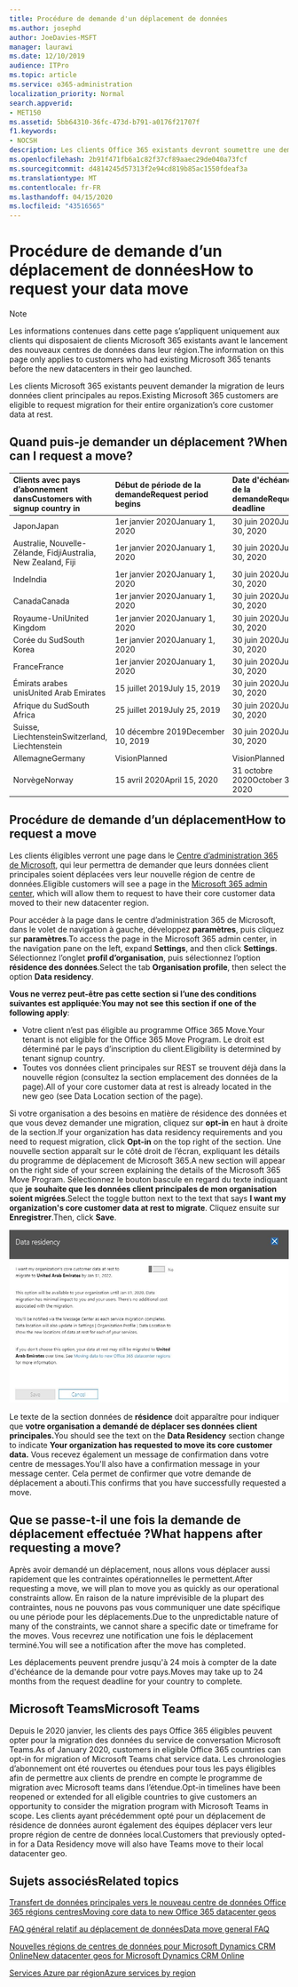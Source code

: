 ```yaml
---
title: Procédure de demande d'un déplacement de données
ms.author: josephd
author: JoeDavies-MSFT
manager: laurawi
ms.date: 12/10/2019
audience: ITPro
ms.topic: article
ms.service: o365-administration
localization_priority: Normal
search.appverid:
- MET150
ms.assetid: 5bb64310-36fc-473d-b791-a0176f21707f
f1.keywords:
- NOCSH
description: Les clients Office 365 existants devront soumettre une demande avant la date d’échéance de leur pays afin que les données client des services Microsoft 365 participants soient déplacées vers leur nouvelle région géographique.
ms.openlocfilehash: 2b91f471fb6a1c82f37cf89aaec29de040a73fcf
ms.sourcegitcommit: d4814245d57313f2e94cd819b85ac1550fdeaf3a
ms.translationtype: MT
ms.contentlocale: fr-FR
ms.lasthandoff: 04/15/2020
ms.locfileid: "43516565"
---
```

# <a name="how-to-request-your-data-move"></a><span data-ttu-id="58945-103">Procédure de demande d’un déplacement de données</span><span class="sxs-lookup"><span data-stu-id="58945-103">How to request your data move</span></span>

> [!NOTE]
> <span data-ttu-id="58945-104">Les informations contenues dans cette page s’appliquent uniquement aux clients qui disposaient de clients Microsoft 365 existants avant le lancement des nouveaux centres de données dans leur région.</span><span class="sxs-lookup"><span data-stu-id="58945-104">The information on this page only applies to customers who had existing Microsoft 365 tenants before the new datacenters in their geo launched.</span></span> 
  
<span data-ttu-id="58945-105">Les clients Microsoft 365 existants peuvent demander la migration de leurs données client principales au repos.</span><span class="sxs-lookup"><span data-stu-id="58945-105">Existing Microsoft 365 customers are eligible to request migration for their entire organization’s core customer data at rest.</span></span>  
  
## <a name="when-can-i-request-a-move"></a><span data-ttu-id="58945-106">Quand puis-je demander un déplacement ?</span><span class="sxs-lookup"><span data-stu-id="58945-106">When can I request a move?</span></span>

|<span data-ttu-id="58945-107">**Clients avec pays d’abonnement dans**</span><span class="sxs-lookup"><span data-stu-id="58945-107">**Customers with signup country in**</span></span>|<span data-ttu-id="58945-108">**Début de période de la demande**</span><span class="sxs-lookup"><span data-stu-id="58945-108">**Request period begins**</span></span>|<span data-ttu-id="58945-109">**Date d'échéance de la demande**</span><span class="sxs-lookup"><span data-stu-id="58945-109">**Request deadline**</span></span>|
|:-----|:-----|:-----|
|<span data-ttu-id="58945-110">Japon</span><span class="sxs-lookup"><span data-stu-id="58945-110">Japan</span></span>  <br/> |<span data-ttu-id="58945-111">1er janvier 2020</span><span class="sxs-lookup"><span data-stu-id="58945-111">January 1, 2020</span></span>  <br/> |<span data-ttu-id="58945-112">30 juin 2020</span><span class="sxs-lookup"><span data-stu-id="58945-112">June 30, 2020</span></span>  <br/> |
|<span data-ttu-id="58945-113">Australie, Nouvelle-Zélande, Fidji</span><span class="sxs-lookup"><span data-stu-id="58945-113">Australia, New Zealand, Fiji</span></span>  <br/> |<span data-ttu-id="58945-114">1er janvier 2020</span><span class="sxs-lookup"><span data-stu-id="58945-114">January 1, 2020</span></span>  <br/> |<span data-ttu-id="58945-115">30 juin 2020</span><span class="sxs-lookup"><span data-stu-id="58945-115">June 30, 2020</span></span>  <br/> |
|<span data-ttu-id="58945-116">Inde</span><span class="sxs-lookup"><span data-stu-id="58945-116">India</span></span>  <br/> |<span data-ttu-id="58945-117">1er janvier 2020</span><span class="sxs-lookup"><span data-stu-id="58945-117">January 1, 2020</span></span>  <br/> |<span data-ttu-id="58945-118">30 juin 2020</span><span class="sxs-lookup"><span data-stu-id="58945-118">June 30, 2020</span></span>  <br/> |
|<span data-ttu-id="58945-119">Canada</span><span class="sxs-lookup"><span data-stu-id="58945-119">Canada</span></span>  <br/> |<span data-ttu-id="58945-120">1er janvier 2020</span><span class="sxs-lookup"><span data-stu-id="58945-120">January 1, 2020</span></span>  <br/> |<span data-ttu-id="58945-121">30 juin 2020</span><span class="sxs-lookup"><span data-stu-id="58945-121">June 30, 2020</span></span>  <br/> |
|<span data-ttu-id="58945-122">Royaume-Uni</span><span class="sxs-lookup"><span data-stu-id="58945-122">United Kingdom</span></span>  <br/> |<span data-ttu-id="58945-123">1er janvier 2020</span><span class="sxs-lookup"><span data-stu-id="58945-123">January 1, 2020</span></span>  <br/> |<span data-ttu-id="58945-124">30 juin 2020</span><span class="sxs-lookup"><span data-stu-id="58945-124">June 30, 2020</span></span>  <br/> |
|<span data-ttu-id="58945-125">Corée du Sud</span><span class="sxs-lookup"><span data-stu-id="58945-125">South Korea</span></span>  <br/> |<span data-ttu-id="58945-126">1er janvier 2020</span><span class="sxs-lookup"><span data-stu-id="58945-126">January 1, 2020</span></span>  <br/> |<span data-ttu-id="58945-127">30 juin 2020</span><span class="sxs-lookup"><span data-stu-id="58945-127">June 30, 2020</span></span>  <br/> |
|<span data-ttu-id="58945-128">France</span><span class="sxs-lookup"><span data-stu-id="58945-128">France</span></span>  <br/> |<span data-ttu-id="58945-129">1er janvier 2020</span><span class="sxs-lookup"><span data-stu-id="58945-129">January 1, 2020</span></span>  <br/> |<span data-ttu-id="58945-130">30 juin 2020</span><span class="sxs-lookup"><span data-stu-id="58945-130">June 30, 2020</span></span>  <br/> |
|<span data-ttu-id="58945-131">Émirats arabes unis</span><span class="sxs-lookup"><span data-stu-id="58945-131">United Arab Emirates</span></span>  <br/> |<span data-ttu-id="58945-132">15 juillet 2019</span><span class="sxs-lookup"><span data-stu-id="58945-132">July 15, 2019</span></span>  <br/> |<span data-ttu-id="58945-133">30 juin 2020</span><span class="sxs-lookup"><span data-stu-id="58945-133">June 30, 2020</span></span>  <br/> |
|<span data-ttu-id="58945-134">Afrique du Sud</span><span class="sxs-lookup"><span data-stu-id="58945-134">South Africa</span></span>  <br/> |<span data-ttu-id="58945-135">25 juillet 2019</span><span class="sxs-lookup"><span data-stu-id="58945-135">July 25, 2019</span></span>  <br/> |<span data-ttu-id="58945-136">30 juin 2020</span><span class="sxs-lookup"><span data-stu-id="58945-136">June 30, 2020</span></span>  <br/> |
|<span data-ttu-id="58945-137">Suisse, Liechtenstein</span><span class="sxs-lookup"><span data-stu-id="58945-137">Switzerland, Liechtenstein</span></span>  <br/> |<span data-ttu-id="58945-138">10 décembre 2019</span><span class="sxs-lookup"><span data-stu-id="58945-138">December 10, 2019</span></span>  <br/> |<span data-ttu-id="58945-139">30 juin 2020</span><span class="sxs-lookup"><span data-stu-id="58945-139">June 30, 2020</span></span>  <br/> |
|<span data-ttu-id="58945-140">Allemagne</span><span class="sxs-lookup"><span data-stu-id="58945-140">Germany</span></span>  <br/> |<span data-ttu-id="58945-141">Vision</span><span class="sxs-lookup"><span data-stu-id="58945-141">Planned</span></span>  <br/> |<span data-ttu-id="58945-142">Vision</span><span class="sxs-lookup"><span data-stu-id="58945-142">Planned</span></span>  <br/> |
|<span data-ttu-id="58945-143">Norvège</span><span class="sxs-lookup"><span data-stu-id="58945-143">Norway</span></span>  <br/> |<span data-ttu-id="58945-144">15 avril 2020</span><span class="sxs-lookup"><span data-stu-id="58945-144">April 15, 2020</span></span>  <br/> |<span data-ttu-id="58945-145">31 octobre 2020</span><span class="sxs-lookup"><span data-stu-id="58945-145">October 31, 2020</span></span>  <br/> |
   
## <a name="how-to-request-a-move"></a><span data-ttu-id="58945-146">Procédure de demande d’un déplacement</span><span class="sxs-lookup"><span data-stu-id="58945-146">How to request a move</span></span>

<span data-ttu-id="58945-147">Les clients éligibles verront une page dans le [Centre d’administration 365 de Microsoft](https://aka.ms/365admin), qui leur permettra de demander que leurs données client principales soient déplacées vers leur nouvelle région de centre de données.</span><span class="sxs-lookup"><span data-stu-id="58945-147">Eligible customers will see a page in the [Microsoft 365 admin center](https://aka.ms/365admin), which will allow them to request to have their core customer data moved to their new datacenter region.</span></span>  
  
<span data-ttu-id="58945-148">Pour accéder à la page dans le centre d’administration 365 de Microsoft, dans le volet de navigation à gauche, développez **paramètres**, puis cliquez sur **paramètres**.</span><span class="sxs-lookup"><span data-stu-id="58945-148">To access the page in the Microsoft 365 admin center, in the navigation pane on the left, expand **Settings**, and then click **Settings**.</span></span>
<span data-ttu-id="58945-149">Sélectionnez l’onglet **profil d’organisation**, puis sélectionnez l’option **résidence des données**.</span><span class="sxs-lookup"><span data-stu-id="58945-149">Select the tab **Organisation profile**, then select the option **Data residency**.</span></span>
  
<span data-ttu-id="58945-150">**Vous ne verrez peut-être pas cette section si l’une des conditions suivantes est appliquée**:</span><span class="sxs-lookup"><span data-stu-id="58945-150">**You may not see this section if one of the following apply**:</span></span>
- <span data-ttu-id="58945-151">Votre client n’est pas éligible au programme Office 365 Move.</span><span class="sxs-lookup"><span data-stu-id="58945-151">Your tenant is not eligible for the Office 365 Move Program.</span></span>  <span data-ttu-id="58945-152">Le droit est déterminé par le pays d’inscription du client.</span><span class="sxs-lookup"><span data-stu-id="58945-152">Eligibility is determined by tenant signup country.</span></span>
- <span data-ttu-id="58945-153">Toutes vos données client principales sur REST se trouvent déjà dans la nouvelle région (consultez la section emplacement des données de la page).</span><span class="sxs-lookup"><span data-stu-id="58945-153">All of your core customer data at rest is already located in the new geo (see Data Location section of the page).</span></span> 
  
<span data-ttu-id="58945-154">Si votre organisation a des besoins en matière de résidence des données et que vous devez demander une migration, cliquez sur **opt-in** en haut à droite de la section.</span><span class="sxs-lookup"><span data-stu-id="58945-154">If your organization has data residency requirements and you need to request migration, click **Opt-in** on the top right of the section.</span></span> <span data-ttu-id="58945-155">Une nouvelle section apparaît sur le côté droit de l’écran, expliquant les détails du programme de déplacement de Microsoft 365.</span><span class="sxs-lookup"><span data-stu-id="58945-155">A new section will appear on the right side of your screen explaining the details of the Microsoft 365 Move Program.</span></span> <span data-ttu-id="58945-156">Sélectionnez le bouton bascule en regard du texte indiquant que **je souhaite que les données client principales de mon organisation soient migrées**.</span><span class="sxs-lookup"><span data-stu-id="58945-156">Select the toggle button next to the text that says **I want my organization's core customer data at rest to migrate**.</span></span> <span data-ttu-id="58945-157">Cliquez ensuite sur **Enregistrer**.</span><span class="sxs-lookup"><span data-stu-id="58945-157">Then, click **Save**.</span></span>
  
![Écran de l'action d'abonnement dans le centre de données](media/dataresidencyflyoutae.jpg)
  
<span data-ttu-id="58945-159">Le texte de la section données de **résidence** doit apparaître pour indiquer que **votre organisation a demandé de déplacer ses données client principales.**</span><span class="sxs-lookup"><span data-stu-id="58945-159">You should see the text on the **Data Residency** section change to indicate **Your organization has requested to move its core customer data.**</span></span> <span data-ttu-id="58945-160">Vous recevez également un message de confirmation dans votre centre de messages.</span><span class="sxs-lookup"><span data-stu-id="58945-160">You'll also have a confirmation message in your message center.</span></span> <span data-ttu-id="58945-161">Cela permet de confirmer que votre demande de déplacement a abouti.</span><span class="sxs-lookup"><span data-stu-id="58945-161">This confirms that you have successfully requested a move.</span></span> 


  
## <a name="what-happens-after-requesting-a-move"></a><span data-ttu-id="58945-162">Que se passe-t-il une fois la demande de déplacement effectuée ?</span><span class="sxs-lookup"><span data-stu-id="58945-162">What happens after requesting a move?</span></span>

<span data-ttu-id="58945-163">Après avoir demandé un déplacement, nous allons vous déplacer aussi rapidement que les contraintes opérationnelles le permettent.</span><span class="sxs-lookup"><span data-stu-id="58945-163">After requesting a move, we will plan to move you as quickly as our operational constraints allow.</span></span> <span data-ttu-id="58945-164">En raison de la nature imprévisible de la plupart des contraintes, nous ne pouvons pas vous communiquer une date spécifique ou une période pour les déplacements.</span><span class="sxs-lookup"><span data-stu-id="58945-164">Due to the unpredictable nature of many of the constraints, we cannot share a specific date or timeframe for the moves.</span></span> <span data-ttu-id="58945-165">Vous recevrez une notification une fois le déplacement terminé.</span><span class="sxs-lookup"><span data-stu-id="58945-165">You will see a notification after the move has completed.</span></span>
  
<span data-ttu-id="58945-166">Les déplacements peuvent prendre jusqu'à 24 mois à compter de la date d'échéance de la demande pour votre pays.</span><span class="sxs-lookup"><span data-stu-id="58945-166">Moves may take up to 24 months from the request deadline for your country to complete.</span></span>
  
## <a name="microsoft-teams"></a><span data-ttu-id="58945-167">Microsoft Teams</span><span class="sxs-lookup"><span data-stu-id="58945-167">Microsoft Teams</span></span>

<span data-ttu-id="58945-168">Depuis le 2020 janvier, les clients des pays Office 365 éligibles peuvent opter pour la migration des données du service de conversation Microsoft Teams.</span><span class="sxs-lookup"><span data-stu-id="58945-168">As of January 2020, customers in eligible Office 365 countries can opt-in for migration of Microsoft Teams chat service data.</span></span>  <span data-ttu-id="58945-169">Les chronologies d’abonnement ont été rouvertes ou étendues pour tous les pays éligibles afin de permettre aux clients de prendre en compte le programme de migration avec Microsoft teams dans l’étendue.</span><span class="sxs-lookup"><span data-stu-id="58945-169">Opt-in timelines have been reopened or extended for all eligible countries to give customers an opportunity to consider the migration program with Microsoft Teams in scope.</span></span> <span data-ttu-id="58945-170">Les clients ayant précédemment opté pour un déplacement de résidence de données auront également des équipes déplacer vers leur propre région de centre de données local.</span><span class="sxs-lookup"><span data-stu-id="58945-170">Customers that previously opted-in for a Data Residency move will also have Teams move to their local datacenter geo.</span></span>

## <a name="related-topics"></a><span data-ttu-id="58945-171">Sujets associés</span><span class="sxs-lookup"><span data-stu-id="58945-171">Related topics</span></span>

[<span data-ttu-id="58945-172">Transfert de données principales vers le nouveau centre de données Office 365 régions centres</span><span class="sxs-lookup"><span data-stu-id="58945-172">Moving core data to new Office 365 datacenter geos</span></span>](moving-data-to-new-datacenter-geos.md)

[<span data-ttu-id="58945-173">FAQ général relatif au déplacement de données</span><span class="sxs-lookup"><span data-stu-id="58945-173">Data move general FAQ</span></span>](data-move-faq.md)

[<span data-ttu-id="58945-174">Nouvelles régions de centres de données pour Microsoft Dynamics CRM Online</span><span class="sxs-lookup"><span data-stu-id="58945-174">New datacenter geos for Microsoft Dynamics CRM Online</span></span>](https://go.microsoft.com/fwlink/p/?Linkid=615924)
  
[<span data-ttu-id="58945-175">Services Azure par région</span><span class="sxs-lookup"><span data-stu-id="58945-175">Azure services by region</span></span>](https://azure.microsoft.com/regions/)
  

